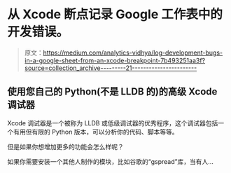 # 从 Xcode 断点记录 Google 工作表中的开发错误。

> 原文：<https://medium.com/analytics-vidhya/log-development-bugs-in-a-google-sheet-from-an-xcode-breakpoint-7b493251aa3f?source=collection_archive---------21----------------------->

## 使用您自己的 Python(不是 LLDB 的)的高级 Xcode 调试器

Xcode 调试器是一个被称为 LLDB 或低级调试器的优秀程序，这个调试器包括一个有用但有限的 Python 版本，可以分析你的代码、脚本等等。

但是如果你想增加更多的功能会怎么样呢？

如果你需要安装一个其他人制作的模块，比如谷歌的“gspread”库，当有人…